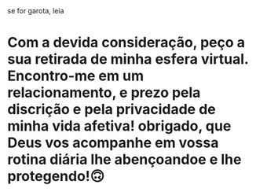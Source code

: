 <!DOCTYPE html>
<html>
<head>
  <meta charset="UTF-8">
  se for garota, leia
</head>
<body>
  <h1>Com a devida consideração, peço a sua retirada de minha esfera virtual. Encontro-me em um relacionamento, e prezo pela discrição e pela privacidade de minha vida afetiva! obrigado, que Deus vos acompanhe em vossa rotina diária lhe abençoandoe e lhe protegendo!🙃
</h1>
</body>
</html>
